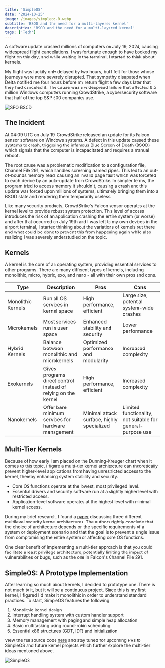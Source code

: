 ```yaml
---
title: 'SimpleOS'
date: '2024-10-25'
image: /images/simpleos-0.webp
subtitle: 'BSOD and the need for a multi-layered kernel'
description: 'BSOD and the need for a multi-layered kernel'
tags: ['Tech']
---
```


<style jsx>{`
  .prose a {
    text-decoration: underline;
    color: var(--color-accent);
  }
  .prose ol {
    list-style-type: decimal;
    margin-left: 2em; /* Adjust as needed for indentation */
    padding-left: 0.5em; /* Add padding if needed */
  }
  .prose ol li {
    margin-bottom: 0.5em;
    color: var(--color-text-primary);
    line-height: 1.5; /* Adjust line height for better readability */
  }
`}</style>

<div class="tldr-section">

A software update crashed millions of computers on July 19, 2024, causing widespread flight cancellations.
I was fortunate enough to have booked my flight on this day, and while waiting in the terminal, I started to think about kernels.

</div>

My flight was luckily only delayed by two hours, but I felt for those whose journeys were more severely disrupted.
That sympathy disapated when Delta notified me four hours before my return flight a few days later that they had canceled it.
The cause was a widespread failure that affected 8.5 million Windows computers running CrowdStrike, a cybersecurity software that half of
the top S&P 500 companies use.

![SFO BSOD](/images/simpleos-2.webp)

## The Incident

At 04:09 UTC on July 19, CrowdStrike released an update for its Falcon sensor software on Windows systems.
A defect in this update caused these systems to crash, triggering the infamous Blue Screen of Death (BSOD) which signals that the computer is
incapacitated and requires a manual reboot.

The root cause was a problematic modification to a configuration file, Channel File 291, which handles screening named pipes.
This led to an out-of-bounds memory read, causing an invalid page fault which was forcefed to each device by an auto-update from CrowdStrike.
In simpler terms, the program tried to access memory it shouldn't, causing a crash and this update was forced upon millions of systems, ultimately
bringing them into a BSOD state and rendering them temporarily useless.

Like many security products, CrowdStrike's Falcon sensor operates at the kernel level to provide robust system protection.
This level of access introduces the risk of an application crashing the entire system (or worse) and after that occurred on July 19th and I was
left to my own devices in the airport terminal, I started thinking about the variations of kernels out there and what could be done to prevent
this from happening again while also realizing I was severely understudied on the topic.

## Kernels

A kernel is the core of an operating system, providing essential services to other programs. There are many different types of kernels,
including monolithic, micro, hybrid, exo, and nano - all with their own pros and cons.

<table>
  <thead>
    <tr>
      <th>Type</th>
      <th>Description</th>
      <th>Pros</th>
      <th>Cons</th>
    </tr>
  </thead>
  <tbody>
    <tr>
      <td>Monolithic Kernels</td>
      <td>Run all OS services in kernel space</td>
      <td>High performance, efficient</td>
      <td>Large size, potential system-wide crashes</td>
    </tr>
    <tr>
      <td>Microkernels</td>
      <td>Most services run in user space</td>
      <td>Enhanced stability and security</td>
      <td>Lower performance</td>
    </tr>
    <tr>
      <td>Hybrid Kernels</td>
      <td>Balance between monolithic and microkernels</td>
      <td>Optimized performance and modularity</td>
      <td>Increased complexity</td>
    </tr>
    <tr>
      <td>Exokernels</td>
      <td>Gives programs direct control instead of relying on the kernel</td>
      <td>High performance, efficient</td>
      <td>Increased complexity</td>
    </tr>
    <tr>
      <td>Nanokernels</td>
      <td>Offer bare minimum services for hardware management</td>
      <td>Minimal attack surface, highly specialized</td>
      <td>Limited functionality, not suitable for general-purpose use</td>
    </tr>
  </tbody>
</table>

## Multi-Tier Kernels

Because of how early I am placed on the Dunning-Kreuger chart when it comes to this topic, I figure a multi-tier kernel architecture can
theoretically prevent higher-level applications from having unrestricted access to the kernel, thereby enhancing system stability and security.

- Core OS functions operate at the lowest, most privileged level.
- Essential drivers and security software run at a slightly higher level with restricted access.
- Application-level software operates at the highest level with minimal kernel access.

During my brief research, I found a [paper](https://faculty.nps.edu/irvine/Publications/Publications2006/NPS-CS-06-001_Analysis3KernelArchi.pdf)
discussing three different multilevel security kernel architectures. The authors rightly conclude that the choice of architecture depends on the
specific requirements of a system or deployment scenario and that the goal is to prevent a single issue from compromising the entire system or affecting core OS functions.

One clear benefit of implementing a multi-tier approach is that you could facilitate a least privilege architecture, potentially limiting the impact of vulnerabilities or bugs,
such as the one in Falcon's Channel File 291.

## SimpleOS: A Prototype Implementation

After learning so much about kernels, I decided to prototype one. There is not much to it, but it will be a continuous project. Since this is my
first kernel, I figured I'd make it monolithic in order to understand standard practices. To start, SimpleOS features the following:

1. Monolithic kernel design
2. Interrupt handling system with custom handler support
3. Memory management with paging and simple heap allocation
4. Basic multitasking using round-robin scheduling
5. Essential x86 structures (GDT, IDT) and initialization

View the full source code [here](https://github.com/zacharyr0th/SimpleOS) and stay tuned for upcoming PRs to SimpleOS and future kernel projects which further explore the multi-tier ideas mentioned above.

![SimpleOS](/images/simpleos-1.webp)
